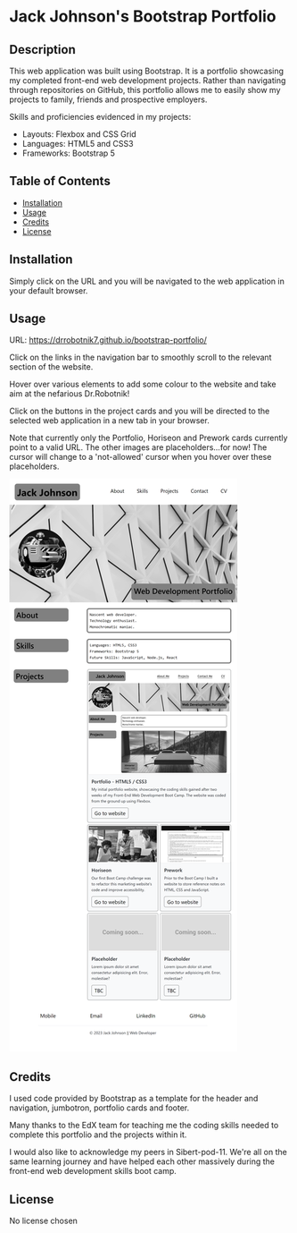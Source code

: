 # Jack Johnson's Bootstrap Portfolio

## Description

This web application was built using Bootstrap. It is a portfolio showcasing my completed front-end web development projects. Rather than navigating through repositories on GitHub, this portfolio allows me to easily show my projects to family, friends and prospective employers.

Skills and proficiencies evidenced in my projects:

- Layouts: Flexbox and CSS Grid
- Languages: HTML5 and CSS3
- Frameworks: Bootstrap 5

## Table of Contents

- [Installation](#installation)
- [Usage](#usage)
- [Credits](#credits)
- [License](#license)

## Installation

Simply click on the URL and you will be navigated to the web application in your default browser.

## Usage

URL: https://drrobotnik7.github.io/bootstrap-portfolio/

Click on the links in the navigation bar to smoothly scroll to the relevant section of the website.

Hover over various elements to add some colour to the website and take aim at the nefarious Dr.Robotnik!

Click on the buttons in the project cards and you will be directed to the selected web application in a new tab in your browser.

Note that currently only the Portfolio, Horiseon and Prework cards currently point to a valid URL. The other images are placeholders...for now! The cursor will change to a 'not-allowed' cursor when you hover over these placeholders.

![Jack Johnson Bootstrap Portfolio Screenshot](/assets/images/bootstrap-portfolio-screenshot.png)

## Credits

I used code provided by Bootstrap as a template for the header and navigation, jumbotron, portfolio cards and footer.

Many thanks to the EdX team for teaching me the coding skills needed to complete this portfolio and the projects within it. 

I would also like to acknowledge my peers in Sibert-pod-11. We're all on the same learning journey and have helped each other massively during the front-end web development skills boot camp.

## License

No license chosen